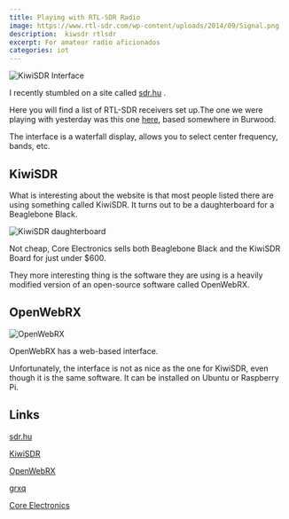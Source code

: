 ```yaml
---
title: Playing with RTL-SDR Radio
image: https://www.rtl-sdr.com/wp-content/uploads/2014/09/Signal.png
description:  kiwsdr rtlsdr
excerpt: For amateur radio aficionados
categories: iot
---
```

![KiwiSDR Interface](https://github.com/raspberrypisig/raspberrypisig.github.io/raw/master/assets/images/kiwisdr.jpg)

I recently stumbled on a site called [sdr.hu](sdr.hu) .

Here you will find a list of RTL-SDR receivers set up.The one we were playing with yesterday was this one [here](http://kiwisdr.vk3tlw.net:8073/), based somewhere in Burwood.

The interface is a waterfall display, allows you to select center frequency, bands, etc. 

## KiwiSDR
What is interesting about the website is that most people listed there are using something called KiwiSDR. It turns out to be a daughterboard for a 
Beaglebone Black.

![KiwiSDR daughterboard](https://github.com/raspberrypisig/raspberrypisig.github.io/raw/master/assets/images/kiwisdr-guts.jpg)

Not cheap, Core Electronics sells both Beaglebone Black and the KiwiSDR Board for just under $600.

They more interesting thing is the software they are using is a heavily modified version of an open-source software called OpenWebRX.

## OpenWebRX

![OpenWebRX](https://camo.githubusercontent.com/1203d0cf947cd88b198068dc1cad84aeeea0d989/687474703a2f2f626c6f672e7364722e68752f696d616765732f6f70656e77656272782f73637265656e73686f742e706e67)

OpenWebRX has a web-based interface.

Unfortunately, the interface is not as nice as the one for KiwiSDR, even though it is the same software. It can be installed on Ubuntu
or Raspberry Pi. 

## Links
[sdr.hu](sdr.hu)

[KiwiSDR](http://kiwisdr.com/)

[OpenWebRX](https://github.com/simonyiszk/openwebrx)

[grxq](http://gqrx.dk/download/install-ubuntu) 

[Core Electronics](https://core-electronics.com.au/kiwisdr-kit-seeed-studio.html)

